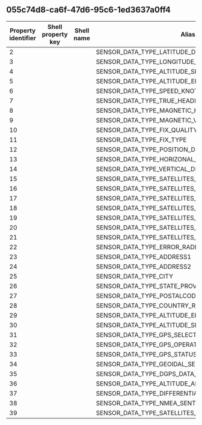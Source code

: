 ## 055c74d8-ca6f-47d6-95c6-1ed3637a0ff4

Property identifier | Shell property key | Shell name | Alias
--- | --- | --- | ---
2 |  |  | SENSOR_DATA_TYPE_LATITUDE_DEGREES
3 |  |  | SENSOR_DATA_TYPE_LONGITUDE_DEGREES
4 |  |  | SENSOR_DATA_TYPE_ALTITUDE_SEALEVEL_METERS
5 |  |  | SENSOR_DATA_TYPE_ALTITUDE_ELLIPSOID_METERS
6 |  |  | SENSOR_DATA_TYPE_SPEED_KNOTS
7 |  |  | SENSOR_DATA_TYPE_TRUE_HEADING_DEGREES
8 |  |  | SENSOR_DATA_TYPE_MAGNETIC_HEADING_DEGREES
9 |  |  | SENSOR_DATA_TYPE_MAGNETIC_VARIATION
10 |  |  | SENSOR_DATA_TYPE_FIX_QUALITY
11 |  |  | SENSOR_DATA_TYPE_FIX_TYPE
12 |  |  | SENSOR_DATA_TYPE_POSITION_DILUTION_OF_PRECISION
13 |  |  | SENSOR_DATA_TYPE_HORIZONAL_DILUTION_OF_PRECISION
14 |  |  | SENSOR_DATA_TYPE_VERTICAL_DILUTION_OF_PRECISION
15 |  |  | SENSOR_DATA_TYPE_SATELLITES_USED_COUNT
16 |  |  | SENSOR_DATA_TYPE_SATELLITES_USED_PRNS
17 |  |  | SENSOR_DATA_TYPE_SATELLITES_IN_VIEW
18 |  |  | SENSOR_DATA_TYPE_SATELLITES_IN_VIEW_PRNS
19 |  |  | SENSOR_DATA_TYPE_SATELLITES_IN_VIEW_ELEVATION
20 |  |  | SENSOR_DATA_TYPE_SATELLITES_IN_VIEW_AZIMUTH
21 |  |  | SENSOR_DATA_TYPE_SATELLITES_IN_VIEW_STN_RATIO
22 |  |  | SENSOR_DATA_TYPE_ERROR_RADIUS_METERS
23 |  |  | SENSOR_DATA_TYPE_ADDRESS1
24 |  |  | SENSOR_DATA_TYPE_ADDRESS2
25 |  |  | SENSOR_DATA_TYPE_CITY
26 |  |  | SENSOR_DATA_TYPE_STATE_PROVINCE
27 |  |  | SENSOR_DATA_TYPE_POSTALCODE
28 |  |  | SENSOR_DATA_TYPE_COUNTRY_REGION
29 |  |  | SENSOR_DATA_TYPE_ALTITUDE_ELLIPSOID_ERROR_METERS
30 |  |  | SENSOR_DATA_TYPE_ALTITUDE_SEALEVEL_ERROR_METERS
31 |  |  | SENSOR_DATA_TYPE_GPS_SELECTION_MODE
32 |  |  | SENSOR_DATA_TYPE_GPS_OPERATION_MODE
33 |  |  | SENSOR_DATA_TYPE_GPS_STATUS
34 |  |  | SENSOR_DATA_TYPE_GEOIDAL_SEPARATION
35 |  |  | SENSOR_DATA_TYPE_DGPS_DATA_AGE
36 |  |  | SENSOR_DATA_TYPE_ALTITUDE_ANTENNA_SEALEVEL_METERS
37 |  |  | SENSOR_DATA_TYPE_DIFFERENTIAL_REFERENCE_STATION_ID
38 |  |  | SENSOR_DATA_TYPE_NMEA_SENTENCE
39 |  |  | SENSOR_DATA_TYPE_SATELLITES_IN_VIEW_ID

